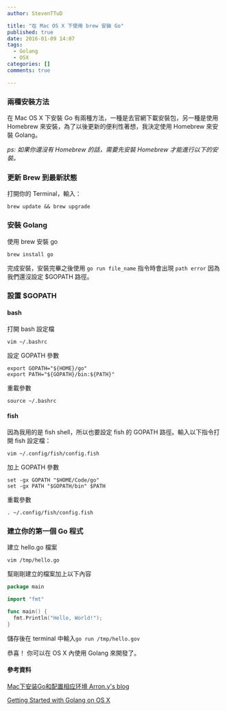```yaml
---
author: StevenTTuD

title: "在 Mac OS X 下使用 brew 安裝 Go"
published: true
date: 2016-01-09 14:07
tags:
  - Golang
  - OSX
categories: []
comments: true

---
```

### 兩種安裝方法

在 Mac OS X 下安裝 Go 有兩種方法，一種是去官網下載安裝包，另一種是使用 Homebrew 來安裝，為了以後更新的便利性著想，我決定使用 Homebrew 來安裝 Golang。

*ps: 如果你還沒有 Homebrew 的話，需要先安裝 Homebrew 才能進行以下的安裝。*


### 更新 Brew 到最新狀態

打開你的 Terminal，輸入：

```
brew update && brew upgrade
```

### 安裝 Golang

使用 brew 安裝 go

```
brew install go
```

完成安裝，安裝完畢之後使用 `go run file_name` 指令時會出現 `path error` 因為我們還沒設定 $GOPATH 路徑。

### 設置 $GOPATH




#### bash

打開 bash 設定檔

```
vim ~/.bashrc
```

設定 GOPATH 參數

```
export GOPATH="${HOME}/go"
export PATH="${GOPATH}/bin:${PATH}"
```

重載參數

```
source ~/.bashrc
```

#### fish

因為我用的是 fish shell，所以也要設定 fish 的 GOPATH 路徑。輸入以下指令打開 fish 設定檔：

```
vim ~/.config/fish/config.fish
```

加上 GOPATH 參數

```
set -gx GOPATH "$HOME/Code/go"
set -gx PATH "$GOPATH/bin" $PATH
```

重載參數

```
. ~/.config/fish/config.fish
```

### 建立你的第一個 Go 程式

建立 hello.go 檔案

```
vim /tmp/hello.go
```

幫剛剛建立的檔案加上以下內容

```go
package main

import "fmt"

func main() {
  fmt.Println("Hello, World!");
}
```

儲存後在 terminal 中輸入`go run /tmp/hello.gov`

恭喜！ 你可以在 OS X 內使用 Golang 來開發了。



#### 參考資料

[Mac下安装Go和配置相应环境 Arron.y's blog](http://blog.helloarron.com/2015/08/29/go/mac-install-go/)

[Getting Started with Golang on OS X](https://coolaj86.com/articles/getting-started-with-golang-osx/)